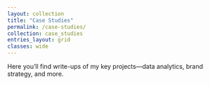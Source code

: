 ```yaml
---
layout: collection
title: "Case Studies"
permalink: /case-studies/
collection: case_studies
entries_layout: grid
classes: wide
---
```


Here you’ll find write-ups of my key projects—data analytics, brand strategy, and more.
